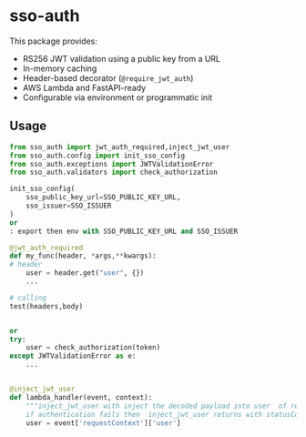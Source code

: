 # sso-auth

This package provides:

- RS256 JWT validation using a public key from a URL
- In-memory caching
- Header-based decorator (`@require_jwt_auth`)
- AWS Lambda and FastAPI-ready
- Configurable via environment or programmatic init

## Usage

```python
from sso_auth import jwt_auth_required,inject_jwt_user
from sso_auth.config import init_sso_config
from sso_auth.exceptions import JWTValidationError
from sso_auth.validators import check_authorization

init_sso_config(
    sso_public_key_url=SSO_PUBLIC_KEY_URL,
    sso_issuer=SSO_ISSUER
)
or 
: export then env with SSO_PUBLIC_KEY_URL and SSO_ISSUER

@jwt_auth_required
def my_func(header, *args,**kwargs):
# header 
    user = header.get("user", {})
    ...

# calling 
test(headers,body)


or 
try:
    user = check_authorization(token)
except JWTValidationError as e:
    ...
```

```python

@inject_jwt_user
def lambda_handler(event, context):
    """inject_jwt_user with inject the decoded payload into user  of requestContext 
    if authentication fails then  inject_jwt_user returns with statusCode 401 """
    user = event['requestContext']['user']